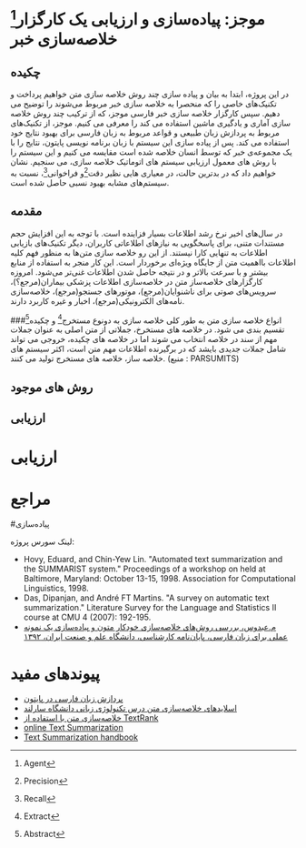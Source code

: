 موجز: پیاده‌‌سازی و ارزیابی یک کارگزار[^1] خلاصه‌سازی خبر
=====================================================
## چکیده
در این پروژه، ابتدا به بیان و پیاده سازی چند روش خلاصه سازی متن خواهیم پرداخت و تکنیک‌های خاصی را که منحصرا به خلاصه سازی خبر مربوط می‌شوند را توضیح می دهیم. سپس کارگزار خلاصه سازی خبر فارسی موجز، که از ترکیب چند روش خلاصه سازی آماری و یادگیری ماشین استفاده می‌ کند را معرفی می کنیم. موجز، از تکنیک‌های مربوط به پردازش زبان طبیعی و قواعد مربوط به زبان فارسی برای بهبود نتایج خود استفاده می کند. پس از پیاده سازی این سیستم با زبان برنامه نویسی پایتون، نتایج را با یک مجموعه‌ی خبر که توسط انسان خلاصه شده است مقایسه می کنیم و این سیستم را با روش های معمول ارزیابی سیستم های اتوماتیک خلاصه سازی،‌ می سنجیم. نشان خواهیم داد که در بدترین حالت،‌ در معیاری هایی نظیر دقت[^2]و فراخوانی[^3]، نسبت به سیستم‌های مشابه بهبود نسبی حاصل شده است.


## مقدمه
در سال‌های اخیر نرخ رشد اطلاعات بسیار فزاینده است. با توجه به این افزایش حجم مستندات متنی، برای پاسخگویی به نیاز‌های اطلاعاتی کاربران، دیگر تکنیک‌های بازیابی اطلاعات به تنهایی کارا نیستند. از این رو خلاصه سازی متن‌ها به منظور فهم کلیه اطلاعات بااهمیت متن از جایگاه ویژه‌ای برخوردار است. این‌ کار منجر به استفاده از منابع بیشتر و با سرعت بالاتر و در نتیجه حاصل شدن اطلاعات غنی‌تر می‌شود. امروزه کارگزار‌های خلاصه‌ساز متن در خلاصه‌سازی اطلاعات پزشکی بیماران(مرجع؟)، سرویس‌های صوتی برای ناشنوایان(مرجع)، موتورهای جستجو(مرجع)، خلاصه‌سازی نامه‌‌های الکترونیکی(مرجع)، اخبار و غیره کاربرد دارند.


###انواع خلاصه سازی متن
به طور کلی خلاصه سازی به دونوع مستخرج[^4] و چکیده[^5] تقسیم بندی می شود. در خلاصه های مستخرخ، جملاتی از متن اصلی به عنوان جملات مهم از سند در خلاصه انتخاب می شوند اما در خلاصه های چکیده، خروجی  می تواند شامل جملات جدیدی بایشد که در برگیرنده اطلاعات مهم متن است، اکثر سیستم های خلاصه ساز، خلاصه های مستخرج تولید می کنند. (منبع : PARSUMITS)






## روش های موجود


## ارزیابی



# ارزیابی

# مراجع

#پیاده‌سازی

لینک سورس پروژه:


+ Hovy, Eduard, and Chin-Yew Lin. "Automated text summarization and the SUMMARIST system." Proceedings of a workshop on held at Baltimore, Maryland: October 13-15, 1998. Association for Computational Linguistics, 1998.
+ Das, Dipanjan, and André FT Martins. "A survey on automatic text summarization." Literature Survey for the Language and Statistics II course at CMU 4 (2007): 192-195.
+ [م.عبدوس، بررسی روش‌های خلاصه‌سازی خودکار متون و پیاده‌سازی یک نمونه عملی برای زبان فارسی، پایان‌نامه کارشناسی، دانشگاه علم و صنعت ایران، ۱۳۹۲](http://bayanbox.ir/id/4450824027451101101?download) 

# پیوندهای مفید
+ [پردازش زبان فارسی در پایتون](http://www.sobhe.ir/hazm)
+ [اسلایدهای خلاصه‌سازی متن درس تکنولوژی زبانی دانشگاه  سارلند](http://www.coli.uni-saarland.de/courses/LT1/2012/slides/summarization_lecture_WS1213.pdf)
+ [خلاصه‌سازی متن با استفاده از TextRank](http://joshbohde.com/blog/document-summarization)
+ [online Text Summarization](http://www.tools4noobs.com/summarize/)
+ [Text Summarization handbook](http://www.isi.edu/natural-language/people/hovy/papers/05Handbook-Summ-hovy.pdf)



[^1]: Agent
[^2]: Precision
[^3]: Recall
[^4]: Extract
[^5]: Abstract

